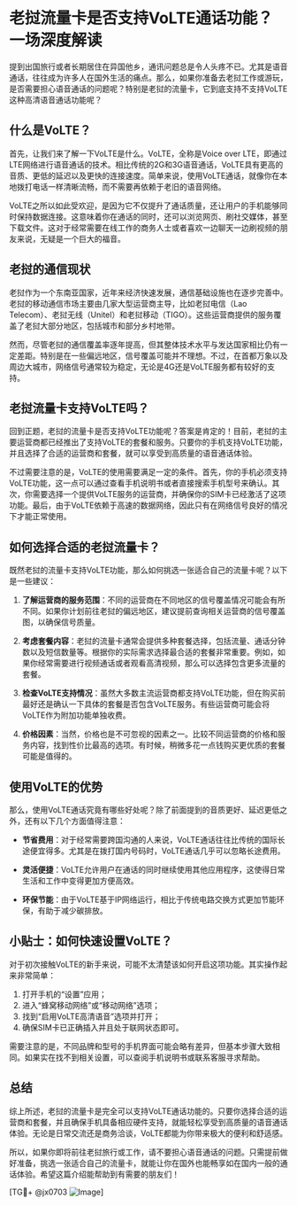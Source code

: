 # 老挝流量卡是否支持VoLTE通话功能？一场深度解读

提到出国旅行或者长期居住在异国他乡，通讯问题总是令人头疼不已。尤其是语音通话，往往成为许多人在国外生活的痛点。那么，如果你准备去老挝工作或游玩，是否需要担心语音通话的问题呢？特别是老挝的流量卡，它到底支持不支持VoLTE这种高清语音通话功能呢？

## 什么是VoLTE？

首先，让我们来了解一下VoLTE是什么。VoLTE，全称是Voice over LTE，即通过LTE网络进行语音通话的技术。相比传统的2G和3G语音通话，VoLTE具有更高的音质、更低的延迟以及更快的连接速度。简单来说，使用VoLTE通话，就像你在本地拨打电话一样清晰流畅，而不需要再依赖于老旧的语音网络。

VoLTE之所以如此受欢迎，是因为它不仅提升了通话质量，还让用户的手机能够同时保持数据连接。这意味着你在通话的同时，还可以浏览网页、刷社交媒体，甚至下载文件。这对于经常需要在线工作的商务人士或者喜欢一边聊天一边刷视频的朋友来说，无疑是一个巨大的福音。

## 老挝的通信现状

老挝作为一个东南亚国家，近年来经济快速发展，通信基础设施也在逐步完善中。老挝的移动通信市场主要由几家大型运营商主导，比如老挝电信（Lao Telecom）、老挝无线（Unitel）和老挝移动（TIGO）。这些运营商提供的服务覆盖了老挝大部分地区，包括城市和部分乡村地带。

然而，尽管老挝的通信覆盖率逐年提高，但其整体技术水平与发达国家相比仍有一定差距。特别是在一些偏远地区，信号覆盖可能并不理想。不过，在首都万象以及周边大城市，网络信号通常较为稳定，无论是4G还是VoLTE服务都有较好的支持。

## 老挝流量卡支持VoLTE吗？

回到正题，老挝的流量卡是否支持VoLTE功能呢？答案是肯定的！目前，老挝的主要运营商都已经推出了支持VoLTE的套餐和服务。只要你的手机支持VoLTE功能，并且选择了合适的运营商和套餐，就可以享受到高质量的语音通话体验。

不过需要注意的是，VoLTE的使用需要满足一定的条件。首先，你的手机必须支持VoLTE功能，这一点可以通过查看手机说明书或者直接搜索手机型号来确认。其次，你需要选择一个提供VoLTE服务的运营商，并确保你的SIM卡已经激活了这项功能。最后，由于VoLTE依赖于高速的数据网络，因此只有在网络信号良好的情况下才能正常使用。

## 如何选择合适的老挝流量卡？

既然老挝的流量卡支持VoLTE功能，那么如何挑选一张适合自己的流量卡呢？以下是一些建议：

1. **了解运营商的服务范围**：不同的运营商在不同地区的信号覆盖情况可能会有所不同。如果你计划前往老挝的偏远地区，建议提前查询相关运营商的信号覆盖图，以确保信号质量。

2. **考虑套餐内容**：老挝的流量卡通常会提供多种套餐选择，包括流量、通话分钟数以及短信数量等。根据你的实际需求选择最合适的套餐非常重要。例如，如果你经常需要进行视频通话或者观看高清视频，那么可以选择包含更多流量的套餐。

3. **检查VoLTE支持情况**：虽然大多数主流运营商都支持VoLTE功能，但在购买前最好还是确认一下具体的套餐是否包含VoLTE服务。有些运营商可能会将VoLTE作为附加功能单独收费。

4. **价格因素**：当然，价格也是不可忽视的因素之一。比较不同运营商的价格和服务内容，找到性价比最高的选项。有时候，稍微多花一点钱购买更优质的套餐可能是值得的。

## 使用VoLTE的优势

那么，使用VoLTE通话究竟有哪些好处呢？除了前面提到的音质更好、延迟更低之外，还有以下几个方面值得注意：

- **节省费用**：对于经常需要跨国沟通的人来说，VoLTE通话往往比传统的国际长途便宜得多。尤其是在拨打国内号码时，VoLTE通话几乎可以忽略长途费用。
  
- **灵活便捷**：VoLTE允许用户在通话的同时继续使用其他应用程序，这使得日常生活和工作中变得更加方便高效。

- **环保节能**：由于VoLTE基于IP网络运行，相比于传统电路交换方式更加节能环保，有助于减少碳排放。

## 小贴士：如何快速设置VoLTE？

对于初次接触VoLTE的新手来说，可能不太清楚该如何开启这项功能。其实操作起来非常简单：

1. 打开手机的“设置”应用；
2. 进入“蜂窝移动网络”或“移动网络”选项；
3. 找到“启用VoLTE高清语音”选项并打开；
4. 确保SIM卡已正确插入并且处于联网状态即可。

需要注意的是，不同品牌和型号的手机界面可能会略有差异，但基本步骤大致相同。如果实在找不到相关设置，可以查阅手机说明书或联系客服寻求帮助。

## 总结

综上所述，老挝的流量卡是完全可以支持VoLTE通话功能的。只要你选择合适的运营商和套餐，并且确保手机具备相应硬件支持，就能轻松享受到高质量的语音通话体验。无论是日常交流还是商务洽谈，VoLTE都能为你带来极大的便利和舒适感。

所以，如果你即将前往老挝旅行或工作，请不要担心语音通话的问题。只需提前做好准备，挑选一张适合自己的流量卡，就能让你在国外也能畅享如在国内一般的通话体验。希望这篇介绍能帮助到有需要的朋友们！

[TG💪+ @jx0703 ![Image](https://github.com/user-attachments/assets/dbca1d08-cadb-493c-b0ec-ad6f7a83f270)]
